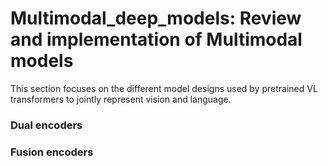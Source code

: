 # Multimodal_deep_models: Review and implementation of Multimodal models

This section focuses on the different model designs used by pretrained VL transformers to jointly represent vision and language.

### Dual encoders


### Fusion encoders




